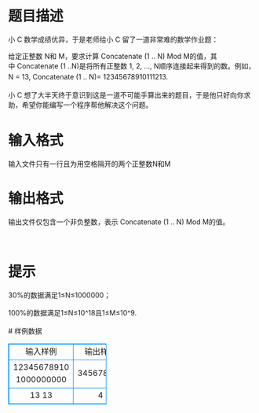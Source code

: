 # 

 
 # 题目描述 
<p align="left">小&nbsp;C&nbsp;数学成绩优异，于是老师给小&nbsp;C&nbsp;留了一道非常难的数学作业题：</p>

<p align="left">给定正整数&nbsp;N和&nbsp;M，要求计算&nbsp;Concatenate&nbsp;(1&nbsp;..&nbsp;N)&nbsp;Mod&nbsp;M的值，其中&nbsp;Concatenate&nbsp;(1&nbsp;..<span style="line-height: 1.6em;">N)是将所有正整数&nbsp;1,&nbsp;2,&nbsp;&hellip;,&nbsp;N顺序连接起来得到的数。例如，N&nbsp;=&nbsp;13,&nbsp;Concatenate&nbsp;(1&nbsp;..&nbsp;N)</span><span style="line-height: 1.6em;">=&nbsp;12345678910111213.</span></p>

<p align="left">小&nbsp;C&nbsp;想了大半天终于意识到这是一道不可能手算出来的题目，于是他只好向你求助，希望<span style="line-height: 1.6em;">你能编写一个程序帮他解决这个问题。</span></p> 

 
 # 输入格式 
<p>输入文件只有一行且为用空格隔开的两个正整数N和M</p> 

 
 # 输出格式 
<p align="left">输出文件仅包含一个非负整数，表示&nbsp;Concatenate&nbsp;(1&nbsp;..&nbsp;N)&nbsp;Mod&nbsp;M的值。</p>

<p>&nbsp;</p> 

 
 # 提示 
<p align="left"><span style="line-height: 1.6em;">30%的数据满足1&le;N&le;1000000；</span></p>

<p align="left"><span style="line-height: 1.6em;">100%的数据满足1&le;N&le;10^18且1&le;M&le;10^9.</span></p> 
# 样例数据
<style>
        table,table tr th, table tr td { border:1px solid #0094ff; }
        table { width: 200px; min-height: 25px; line-height: 25px; text-align: center; border-collapse: collapse;}   
    </style>
<table>
	<tr>
		<td>输入样例</td>
		<td>输出样例</td>
	</tr>
<tr><td>12345678910 1000000000</td><td>345678910</td></tr><tr><td>13 13</td><td>4</td></tr></table>
